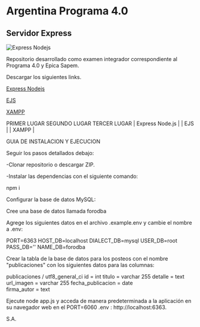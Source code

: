 # Argentina Programa 4.0

## Servidor Express

![Express Nodejs](https://miro.medium.com/v2/resize:fit:1400/1*f7ztMaMM0etsFHpEfkdiwA.png)

Repositorio desarrollado como examen integrador correspondiente al Programa 4.0 y Epica Sapem.

Descargar los siguientes links.

[Express Nodejs](https://miro.medium.com/v2/resize:fit:1400/1*f7ztMaMM0etsFHpEfkdiwA.png) 


[EJS](https://cdn.hashnode.com/res/hashnode/image/upload/v1669904581074/eiOU4pInF.png) 


[XAMPP](https://www.sysadminsdecuba.com/wp-content/uploads/2015/08/xampp-logo.jpg)

PRIMER LUGAR           SEGUNDO LUGAR    TERCER LUGAR
| Express Node.js |     | EJS  |          | XAMPP |

GUIA DE INSTALACION Y EJECUCION

Seguir los pasos detallados debajo:

-Clonar repositorio o descargar ZIP.

-Instalar las dependencias con el siguiente comando:

   npm i

Configurar la base de datos MySQL:

Cree una base de datos llamada forodba

Agrege los siguientes datos en el archivo .example.env y cambie el nombre a .env:

   PORT=6363
   HOST_DB=localhost
   DIALECT_DB=mysql
   USER_DB=root
   PASS_DB=''
   NAME_DB=forodba

Crear la tabla de la base de datos para los posteos con el nombre "publicaciones" con los siguientes datos para las columnas:

  publicaciones / utf8_general_ci
  id = int
  titulo = varchar 255
  detalle = text
  url_imagen = varchar 255
  fecha_publicacion = date  
  firma_autor = text

Ejecute node app.js y acceda de manera predeterminada a la aplicación en su navegador web en el PORT=6060 .env : http://localhost:6363.

S.A.
